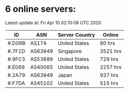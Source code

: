# 6 online servers:

Latest update at: Fri Apr 10 02:10:08 UTC 2020

| ID | ASN | Server Country | Online |
| -- | --- | -------------- | ------ |
| #.D09B | AS174 | United States | 60 hrs |
| #.7F1D | AS63949 | Singapore | 3521 hrs |
| #.9FC3 | AS53889 | United States | 729 hrs |
| #.E069 | AS40065 | United States | 2257 hrs |
| #.2A79 | AS63949 | Japan | 937 hrs |
| #.F7DA | AS45102 | United States | 515 hrs |

